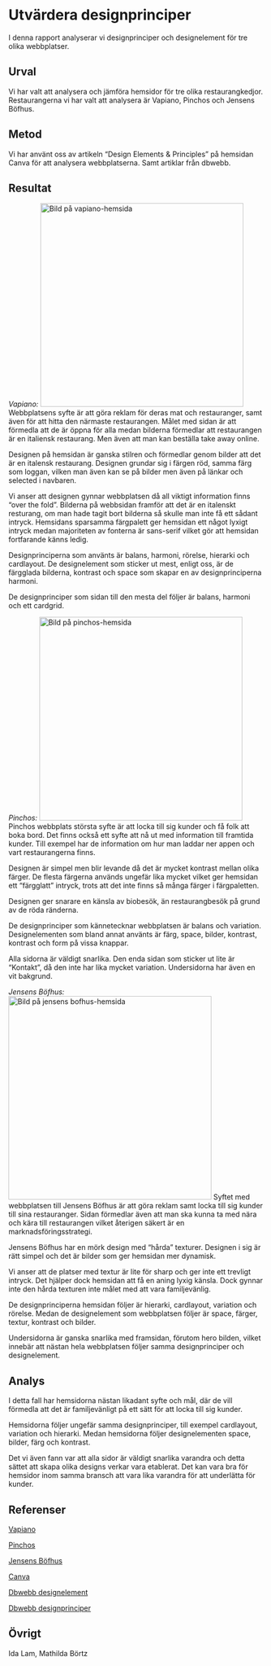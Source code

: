 Utvärdera designprinciper
=======================
I denna rapport analyserar vi designprinciper och designelement för tre olika webbplatser.

Urval
-----------------------
Vi har valt att analysera och jämföra hemsidor för tre olika restaurangkedjor. Restaurangerna vi har valt att analysera är Vapiano, Pinchos och Jensens Böfhus.

Metod
-----------------------

Vi har använt oss av artikeln “Design Elements & Principles” på hemsidan Canva för att analysera webbplatserna. Samt artiklar från dbwebb.

Resultat
-----------------------
_Vapiano:_
<img src="../htdocs/img/vapiano.png" alt="Bild på vapiano-hemsida" height="400px">
Webbplatsens syfte är att göra reklam för deras mat och restauranger, samt även för att hitta den närmaste restaurangen. Målet med sidan är att förmedla att de är öppna för alla medan bilderna förmedlar att restaurangen är en italiensk restaurang. Men även att man kan beställa take away online. 

Designen på hemsidan är ganska stilren och förmedlar genom bilder att det är en italensk restaurang. Designen grundar sig i färgen röd, samma färg som loggan, vilken man även kan se på bilder men även på länkar och selected i navbaren.

Vi anser att designen gynnar webbplatsen då all viktigt information finns “over the fold”. Bilderna på webbsidan framför att det är en italenskt resturang, om man hade tagit bort bilderna så skulle man inte få ett sådant intryck. Hemsidans sparsamma färgpalett ger hemsidan ett något lyxigt intryck medan majoriteten av fonterna är sans-serif vilket gör att hemsidan fortfarande känns ledig.

Designprinciperna som använts är balans, harmoni, rörelse, hierarki och cardlayout. De designelement som sticker ut mest, enligt oss, är de färgglada bilderna, kontrast och space som skapar en av designprinciperna harmoni. 

De designprinciper som sidan till den mesta del följer är balans, harmoni och ett cardgrid.  

_Pinchos:_
<img src="../htdocs/img/pinchos.png" alt="Bild på pinchos-hemsida" height="400px">
Pinchos webbplats största syfte är att locka till sig kunder och få folk att boka bord. Det finns också ett syfte att nå ut med information till framtida kunder. Till exempel har de information om hur man laddar ner appen och vart restaurangerna finns. 

Designen är simpel men blir levande då det är mycket kontrast mellan olika färger. De flesta färgerna används ungefär lika mycket vilket ger hemsidan ett “färgglatt” intryck, trots att det inte finns så många färger i färgpaletten. 

Designen ger snarare en känsla av biobesök, än restaurangbesök på grund av de röda ränderna. 

De designprinciper som kännetecknar webbplatsen är balans och variation. Designelementen som bland annat använts är färg, space, bilder, kontrast, kontrast och form på vissa knappar.

Alla sidorna är väldigt snarlika. Den enda sidan som sticker ut lite är “Kontakt”, då den inte har lika mycket variation. Undersidorna har även en vit bakgrund.

_Jensens Böfhus:_
<img src="../htdocs/img/jensen.png" alt="Bild på jensens bofhus-hemsida" height="400px">
Syftet med webbplatsen till Jensens Böfhus är att göra reklam samt locka till sig kunder till sina restauranger. Sidan förmedlar även att man ska kunna ta med nära och kära till restaurangen vilket återigen säkert är en marknadsföringsstrategi.

Jensens Böfhus har en mörk design med “hårda” texturer. Designen i sig är rätt simpel och det är bilder som ger hemsidan mer dynamisk.

Vi anser att de platser med textur är lite för sharp och ger inte ett trevligt intryck. Det hjälper dock hemsidan att få en aning lyxig känsla. Dock gynnar inte den hårda texturen inte målet med att vara familjevänlig.

De designprinciperna hemsidan följer är hierarki, cardlayout, variation och rörelse. Medan de designelement som webbplatsen följer är space, färger, textur, kontrast och bilder.

Undersidorna är ganska snarlika med framsidan, förutom hero bilden, vilket innebär att nästan hela webbplatsen följer samma designprinciper och designelement.

Analys
-----------------------
I detta fall har hemsidorna nästan likadant syfte och mål, där de vill förmedla att det är familjevänligt på ett sätt för att locka till sig kunder. 

Hemsidorna följer ungefär samma designprinciper, till exempel cardlayout, variation och hierarki. Medan hemsidorna följer designelementen space, bilder, färg och kontrast.

Det vi även fann var att alla sidor är väldigt snarlika varandra och detta sättet att skapa olika designs verkar vara etablerat. Det kan vara bra för hemsidor inom samma bransch att vara lika varandra för att underlätta för kunder. 

Referenser
-----------------------
<a href="https://se.vapiano.com/sv/home/">Vapiano</a>

<a href="https://www.pinchos.se/">Pinchos</a>

<a href="https://www.jensens.com/sv/?gclid=CjwKCAiAob3vBRAUEiwAIbs5TtM9nrH7GfVijdvTQJzLYroY_K6_dAHaQmkW_qPSgvH3-7L02Ps1TRoCQy8QAvD_BwE">Jensens Böfhus</a>

<a href="https://www.canva.com/learn/design-elements-principles/">Canva</a>

<a href="https://dbwebb.se/uppgift/anax-flat-tema-med-designelement">Dbwebb designelement</a>

<a href="https://dbwebb.se/uppgift/anax-flat-tema-enligt-designprinciper">Dbwebb designprinciper</a>


Övrigt
-----------------------
Ida Lam, Mathilda Börtz
